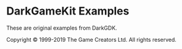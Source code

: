 # DarkGameKit Examples

These are original examples from DarkGDK.

Copyright © 1999-2019 The Game Creators Ltd. All rights reserved.